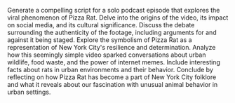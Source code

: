 Generate a compelling script for a solo podcast episode that explores the viral phenomenon of Pizza Rat. Delve into the origins of the video, its impact on social media, and its cultural significance. Discuss the debate surrounding the authenticity of the footage, including arguments for and against it being staged. Explore the symbolism of Pizza Rat as a representation of New York City's resilience and determination. Analyze how this seemingly simple video sparked conversations about urban wildlife, food waste, and the power of internet memes. Include interesting facts about rats in urban environments and their behavior. Conclude by reflecting on how Pizza Rat has become a part of New York City folklore and what it reveals about our fascination with unusual animal behavior in urban settings.
